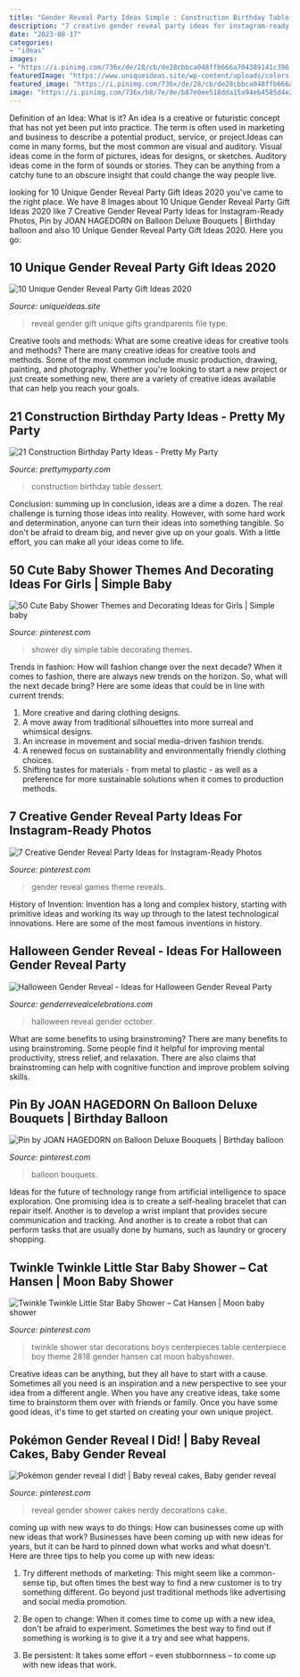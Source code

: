 ```yaml
---
title: "Gender Reveal Party Ideas Simple : Construction Birthday Table Dessert"
description: "7 creative gender reveal party ideas for instagram-ready photos"
date: "2023-08-17"
categories:
- "ideas"
images:
- "https://i.pinimg.com/736x/de/28/cb/de28cbbca048ffb666a704389141c396.jpg"
featuredImage: "https://www.uniqueideas.site/wp-content/uploads/colors-gender-reveal-gifts-for-grandparents-also-baby-gifts-for.jpg"
featured_image: "https://i.pinimg.com/736x/de/28/cb/de28cbbca048ffb666a704389141c396.jpg"
image: "https://i.pinimg.com/736x/b8/7e/0e/b87e0ee518dda15a94eb4585d4e2bc7f.jpg"
---
```



Definition of an Idea: What is it?
An idea is a creative or futuristic concept that has not yet been put into practice. The term is often used in marketing and business to describe a potential product, service, or project.Ideas can come in many forms, but the most common are visual and auditory. Visual ideas come in the form of pictures, ideas for designs, or sketches. Auditory ideas come in the form of sounds or stories. They can be anything from a catchy tune to an obscure insight that could change the way people live.

	

		
looking for 10 Unique Gender Reveal Party Gift Ideas 2020 you've came to the right place. We have 8 Images about 10 Unique Gender Reveal Party Gift Ideas 2020 like 7 Creative Gender Reveal Party Ideas for Instagram-Ready Photos, Pin by JOAN HAGEDORN on Balloon Deluxe Bouquets | Birthday balloon and also 10 Unique Gender Reveal Party Gift Ideas 2020. Here you go:
		
    
## 10 Unique Gender Reveal Party Gift Ideas 2020

<img loading=lazy src="https://www.uniqueideas.site/wp-content/uploads/colors-gender-reveal-gifts-for-grandparents-also-baby-gifts-for.jpg" onerror="this.onerror=null;this.src='https://tse4.mm.bing.net/th?id=OIP.-Jr_1Zjk4y7MvQ5ZWUMwQwHaJ3&amp;pid=15.1';" alt="10 Unique Gender Reveal Party Gift Ideas 2020">

_Source: uniqueideas.site_

>reveal gender gift unique gifts grandparents file type. 

	

Creative tools and methods: What are some creative ideas for creative tools and methods?
There are many creative ideas for creative tools and methods. Some of the most common include music production, drawing, painting, and photography. Whether you're looking to start a new project or just create something new, there are a variety of creative ideas available that can help you reach your goals.

    
## 21 Construction Birthday Party Ideas - Pretty My Party

<img loading=lazy src="https://www.prettymyparty.com/wp-content/uploads/2017/07/construction-party-ideas-dessert-table.jpg" onerror="this.onerror=null;this.src='https://tse2.mm.bing.net/th?id=OIP.FNiygM3jkBkMzPpRjGd0IgHaJ4&amp;pid=15.1';" alt="21 Construction Birthday Party Ideas - Pretty My Party">

_Source: prettymyparty.com_

>construction birthday table dessert. 

	

Conclusion: summing up
In conclusion, ideas are a dime a dozen. The real challenge is turning those ideas into reality. However, with some hard work and determination, anyone can turn their ideas into something tangible. So don't be afraid to dream big, and never give up on your goals. With a little effort, you can make all your ideas come to life.

    
## 50 Cute Baby Shower Themes And Decorating Ideas For Girls | Simple Baby

<img loading=lazy src="https://i.pinimg.com/736x/75/5e/cb/755ecbcf27751b2bba511f72f6274b4b.jpg" onerror="this.onerror=null;this.src='https://tse1.mm.bing.net/th?id=OIP.eO1WU1O0AMI-pjAjDEK0egHaJ3&amp;pid=15.1';" alt="50 Cute Baby Shower Themes and Decorating Ideas for Girls | Simple baby">

_Source: pinterest.com_

>shower diy simple table decorating themes. 

	

Trends in fashion: How will fashion change over the next decade?
When it comes to fashion, there are always new trends on the horizon. So, what will the next decade bring? Here are some ideas that could be in line with current trends: 
1. More creative and daring clothing designs.
2. A move away from traditional silhouettes into more surreal and whimsical designs.
3. An increase in movement and social media-driven fashion trends.
4. A renewed focus on sustainability and environmentally friendly clothing choices. 
5. Shifting tastes for materials - from metal to plastic - as well as a preference for more sustainable solutions when it comes to production methods.

    
## 7 Creative Gender Reveal Party Ideas For Instagram-Ready Photos

<img loading=lazy src="https://i.pinimg.com/736x/8d/ae/cf/8daecf12410ea47b085e5cf2470595d4.jpg" onerror="this.onerror=null;this.src='https://tse2.mm.bing.net/th?id=OIP.e-S0NSLApWhL62Ela8NAhAHaJ4&amp;pid=15.1';" alt="7 Creative Gender Reveal Party Ideas for Instagram-Ready Photos">

_Source: pinterest.com_

>gender reveal games theme reveals. 

	

History of Invention:
Invention has a long and complex history, starting with primitive ideas and working its way up through to the latest technological innovations. Here are some of the most famous inventions in history.

    
## Halloween Gender Reveal - Ideas For Halloween Gender Reveal Party

<img loading=lazy src="http://cdn.shopify.com/s/files/1/0014/9504/0052/articles/Halloween-Gender-Reveal_22f23d8a-44f1-4bfa-864d-c79ccfc24822_600x600.jpg?v=1602795012" onerror="this.onerror=null;this.src='https://tse2.mm.bing.net/th?id=OIP.BhiD4Xa5a52I-7FWzSR1fQHaJQ&amp;pid=15.1';" alt="Halloween Gender Reveal - Ideas for Halloween Gender Reveal Party">

_Source: genderrevealcelebrations.com_

>halloween reveal gender october. 

	

What are some benefits to using brainstroming?
There are many benefits to using brainstroming. Some people find it helpful for improving mental productivity, stress relief, and relaxation. There are also claims that brainstroming can help with cognitive function and improve problem solving skills.

    
## Pin By JOAN HAGEDORN On Balloon Deluxe Bouquets | Birthday Balloon

<img loading=lazy src="https://i.pinimg.com/736x/de/28/cb/de28cbbca048ffb666a704389141c396.jpg" onerror="this.onerror=null;this.src='https://tse1.mm.bing.net/th?id=OIP.Cc3jHhSB7BF1r66jRsMvtAHaJ3&amp;pid=15.1';" alt="Pin by JOAN HAGEDORN on Balloon Deluxe Bouquets | Birthday balloon">

_Source: pinterest.com_

>balloon bouquets. 

	

Ideas for the future of technology range from artificial intelligence to space exploration. One promising idea is to create a self-healing bracelet that can repair itself. Another is to develop a wrist implant that provides secure communication and tracking. And another is to create a robot that can perform tasks that are usually done by humans, such as laundry or grocery shopping.

    
## Twinkle Twinkle Little Star Baby Shower – Cat Hansen | Moon Baby Shower

<img loading=lazy src="https://i.pinimg.com/736x/09/6f/df/096fdf052a90a325ef78f4456011c5ed.jpg" onerror="this.onerror=null;this.src='https://tse2.mm.bing.net/th?id=OIP.PLMoWCHvUnR9YepVnkZFGwHaJ3&amp;pid=15.1';" alt="Twinkle Twinkle Little Star Baby Shower – Cat Hansen | Moon baby shower">

_Source: pinterest.com_

>twinkle shower star decorations boys centerpieces table centerpiece boy theme 2818 gender hansen cat moon babyshower. 

	

Creative ideas can be anything, but they all have to start with a cause. Sometimes all you need is an inspiration and a new perspective to see your idea from a different angle. When you have any creative ideas, take some time to brainstorm them over with friends or family. Once you have some good ideas, it's time to get started on creating your own unique project.

    
## Pokémon Gender Reveal I Did! | Baby Reveal Cakes, Baby Gender Reveal

<img loading=lazy src="https://i.pinimg.com/736x/b8/7e/0e/b87e0ee518dda15a94eb4585d4e2bc7f.jpg" onerror="this.onerror=null;this.src='https://tse4.mm.bing.net/th?id=OIP.1HbDuQda-ZMJfTjHAXbjAAHaLZ&amp;pid=15.1';" alt="Pokémon gender reveal I did! | Baby reveal cakes, Baby gender reveal">

_Source: pinterest.com_

>reveal gender shower cakes nerdy decorations cake. 

	

coming up with new ways to do things: How can businesses come up with new ideas that work?
Businesses have been coming up with new ideas for years, but it can be hard to pinned down what works and what doesn't. Here are three tips to help you come up with new ideas: 
1. Try different methods of marketing: This might seem like a common-sense tip, but often times the best way to find a new customer is to try something different. Go beyond just traditional methods like advertising and social media promotion. 

2. Be open to change: When it comes time to come up with a new idea, don't be afraid to experiment. Sometimes the best way to find out if something is working is to give it a try and see what happens. 

3. Be persistent: It takes some effort – even stubbornness – to come up with new ideas that work.

